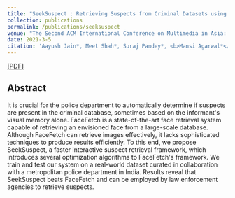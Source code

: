 ```yaml
---
title: "SeekSuspect : Retrieving Suspects from Criminal Datasets using Visual Memory"
collection: publications
permalink: /publications/seeksuspect
venue: "The Second ACM International Conference on Multimedia in Asia: Demo Papers."
date: 2021-3-5
citation: 'Aayush Jain*, Meet Shah*, Suraj Pandey*, <b>Mansi Agarwal*</b>, Rajiv Ratn Shah, Yifang Yin. <i>The Second ACM International Conference on Multimedia in Asia: Demo Papers</i>. <b>ACMM 2021</b>.'
---
```


[[PDF]](https://arxiv.org/pdf/2010.12810.pdf)

## Abstract
It is crucial for the police department to automatically determine if suspects are present in the criminal database, sometimes based on the informant's visual memory alone. FaceFetch is a state-of-the-art face retrieval system capable of retrieving an envisioned face from a large-scale database. Although FaceFetch can retrieve images effectively, it lacks sophisticated techniques to produce results efficiently.  To this end, we propose SeekSuspect, a faster interactive suspect retrieval framework, which introduces several optimization algorithms to FaceFetch's framework. We train and test our system on a real-world dataset curated in collaboration with a metropolitan police department in India. Results reveal that SeekSuspect beats FaceFetch and can be employed by law enforcement agencies to retrieve suspects.
